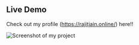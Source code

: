 ## Live Demo


Check out my profile (https://rajitjain.online/) here!!

![Screenshot of my project](https://res.cloudinary.com/rajit-jain-cloud/image/upload/v1679027147/Screenshot_20_s5pjti.png)
